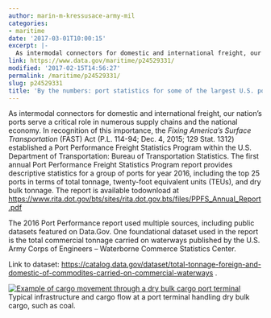 ```yaml
---
author: marin-m-kressusace-army-mil
categories:
- maritime
date: '2017-03-01T10:00:15'
excerpt: |-
  As intermodal connectors for domestic and international freight, our nation's ports serve a critical role in numerous supply chains and the national economy. In recognition of this importance, the Fixing America's Surface Transportation (FAST) Act (P.L. 114-94; Dec. 4, 2015;…
link: https://www.data.gov/maritime/p24529331/
modified: '2017-02-15T14:56:27'
permalink: /maritime/p24529331/
slug: p24529331
title: 'By the numbers: port statistics for some of the largest U.S. ports'
---
```


As intermodal connectors for domestic and international freight, our nation’s ports serve a critical role in numerous supply chains and the national economy. In recognition of this importance, the *Fixing America’s Surface Transportation* (FAST) Act (P.L. 114-94; Dec. 4, 2015; 129 Stat. 1312) established a Port Performance Freight Statistics Program within the U.S. Department of Transportation: Bureau of Transportation Statistics. The first annual Port Performance Freight Statistics Program report provides descriptive statistics for a group of ports for year 2016, including the top 25 ports in terms of total tonnage, twenty-foot equivalent units (TEUs), and dry bulk tonnage. The report is available todownload at <https://www.rita.dot.gov/bts/sites/rita.dot.gov.bts/files/PPFS_Annual_Report.pdf>

The 2016 Port Performance report used multiple sources, including public datasets featured on Data.Gov. One foundational dataset used in the report is the total commercial tonnage carried on waterways published by the U.S. Army Corps of Engineers – Waterborne Commerce Statistics Center.

Link to dataset: <https://catalog.data.gov/dataset/total-tonnage-foreign-and-domestic-of-commodites-carried-on-commercial-waterways> .

[![Example of cargo movement through a dry bulk cargo port terminal](https://s3-us-gov-west-1.amazonaws.com/cg-0817d6e3-93c4-4de8-8b32-da6919464e61/PPFS_2016_dry-bulk.jpg)](https://s3-us-gov-west-1.amazonaws.com/cg-0817d6e3-93c4-4de8-8b32-da6919464e61/PPFS_2016_dry-bulk.jpg) Typical infrastructure and cargo flow at a port terminal handling dry bulk cargo, such as coal.
